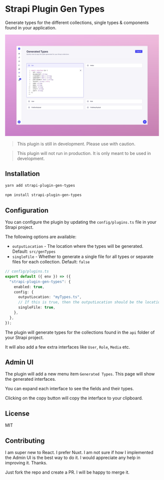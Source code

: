 # Strapi Plugin Gen Types

Generate types for the different collections, single types & components found in your application.

![Screenshot of Gen Types UI in Strapi Admin Panel](/screenshot.jpeg)

> This plugin is still in development. Please use with caution.

> This plugin will not run in production. It is only meant to be used in development.

## Installation

```bash
yarn add strapi-plugin-gen-types
```

```bash
npm install strapi-plugin-gen-types
```

## Configuration

You can configure the plugin by updating the `config/plugins.ts` file in your Strapi project.

The following options are available:

- `outputLocation` - The location where the types will be generated. Default: `src/genTypes`
- `singleFile` - Whether to generate a single file for all types or separate files for each collection. Default: `false`

```typescript
// config/plugins.ts
export default ({ env }) => ({
  "strapi-plugin-gen-types": {
    enabled: true,
    config: {
      outputLocation: "myTypes.ts",
      // If this is true, then the outputLocation should be the location to a .ts file
      singleFile: true,
    },
  },
});
```

The plugin will generate types for the collections found in the `api` folder of your Strapi project.

It will also add a few extra interfaces like `User`, `Role`, `Media` etc.

## Admin UI

The plugin will add a new menu item `Generated Types`. This page will show the generated interfaces.

You can expand each interface to see the fields and their types.

Clicking on the copy button will copy the interface to your clipboard.

## License

MIT

## Contributing

I am super new to React. I prefer Nuxt. I am not sure if how I implemented the Admin UI is the best way to do it. I would appreciate any help in improving it. Thanks.

Just fork the repo and create a PR. I will be happy to merge it.
